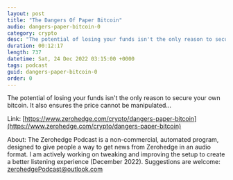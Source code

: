 ```yaml
---
layout: post
title: "The Dangers Of Paper Bitcoin"
audio: dangers-paper-bitcoin-0
category: crypto
desc: "The potential of losing your funds isn't the only reason to secure your own bitcoin. It also ensures the price cannot be manipulated..."
duration: 00:12:17
length: 737
datetime: Sat, 24 Dec 2022 03:15:00 +0000
tags: podcast
guid: dangers-paper-bitcoin-0
order: 0
---
```

The potential of losing your funds isn't the only reason to secure your own bitcoin. It also ensures the price cannot be manipulated...

Link: [https://www.zerohedge.com/crypto/dangers-paper-bitcoin](https://www.zerohedge.com/crypto/dangers-paper-bitcoin)

About: The Zerohedge Podcast is a non-commercial, automated program, designed to give people a way to get news from Zerohedge in an audio format.  I am actively working on tweaking and improving the setup to create a better listening experience (December 2022).  Suggestions are welcome: [zerohedgePodcast@outlook.com](mailto:zerohedgePodcast@outlook.com)